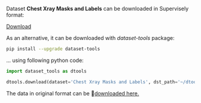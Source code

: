 Dataset **Chest Xray Masks and Labels** can be downloaded in Supervisely format:

 [Download](https://assets.supervise.ly/supervisely-supervisely-assets-public/teams_storage/Q/9/N4/xiLyeuZ1oY94yQUjjm7fznhqWTbMl9x3BYoynDqdUeEA42YoQlxpKPIKhL02BMcKOHMFAmOjnTS9r8aRtuO7Nu5vwKXTiZpcTgDiizCAT31dJJQdMjtvAK0HdgZO.tar)

As an alternative, it can be downloaded with *dataset-tools* package:
``` bash
pip install --upgrade dataset-tools
```

... using following python code:
``` python
import dataset_tools as dtools

dtools.download(dataset='Chest Xray Masks and Labels', dst_path='~/dtools/datasets/Chest Xray Masks and Labels.tar')
```
The data in original format can be 🔗[downloaded here.](https://www.kaggle.com/datasets/nikhilpandey360/chest-xray-masks-and-labels/download?datasetVersionNumber=1)
